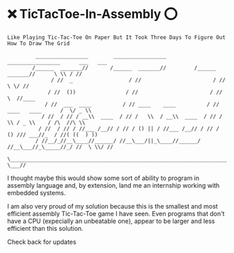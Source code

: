 # :x: TicTacToe-In-Assembly ⭕

`Like Playing Tic-Tac-Toe On Paper But It Took Three Days To Figure Out How To Draw The Grid`

             _________________        _________________          _________________      ___   ___
            /______  _______//       /______  _______//         /______  _______//      \ \\ / //
                  / //  _                  / //                       / //               \ \/ //
                 / //  ())                / //                       / //                 \  //____
                / //  ___  ____          / // ____    ____          / // ____   ____      /  \/ _ \\
               / //  / // / __\\  ____  / // /   \\  / __\\  ____  / // /   \\ / _ \\    / /\  //\ \\
              / //  / // / //___ /__// / // / () || / //___ /__// / // / () /// ___//_  / //( ((  ) ))
             / //__/_//__\____//______/ //__\___/||_\____//______/ //__\___//_\_____//_/ //  \ \\/ //
             \__________________________________________________________________________//    \___//


I thought maybe this would show some sort of ability to program in assembly language and, by extension, land me an internship working with embedded systems. 

I am also very proud of my solution because this is the smallest and most efficient assembly Tic-Tac-Toe game I have seen. Even programs that don't have a CPU (expecially an unbeatable one), appear to be larger and less efficient than this solution.

Check back for updates
